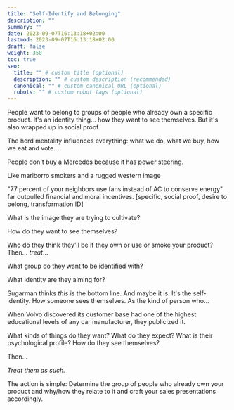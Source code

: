 ```yaml
---
title: "Self-Identify and Belonging"
description: ""
summary: ""
date: 2023-09-07T16:13:18+02:00
lastmod: 2023-09-07T16:13:18+02:00
draft: false
weight: 350
toc: true
seo:
  title: "" # custom title (optional)
  description: "" # custom description (recommended)
  canonical: "" # custom canonical URL (optional)
  robots: "" # custom robot tags (optional)
---
```


People want to belong to groups of people who already own a specific product. It's an identity thing... how they want to see themselves. But it's also wrapped up in social proof.

The herd mentality influences everything: what we do, what we buy, how we eat and vote...

People don't buy a Mercedes because it has power steering.

Like marlborro smokers and a rugged western image

"77 percent of your neighbors use fans instead of AC to conserve energy" far outpulled financial and moral incentives. [specific, social proof, desire to belong, transformation ID]

What is the image they are trying to cultivate?

How do they want to see themselves?

Who do they think they'll be if they own or use or smoke your product? Then... *treat*...

What group do they want to be identified with?

What identity are they aiming for?

Sugarman thinks *this* is the bottom line. And maybe it is. It's the self-identity. How someone sees themselves. As the kind of person who...

When Volvo discovered its customer base had one of the highest educational levels of any car manufacturer, they publicized it.

What kinds of things do they want? What do they expect? What is their psychological profile? How do they see themselves?

Then...

*Treat them as such.*

The action is simple: Determine the group of people who already own your product and why/how they relate to it and craft your sales presentations accordingly.
